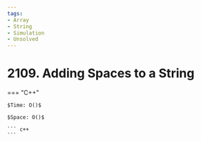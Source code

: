 ```yaml
---
tags:
- Array
- String
- Simulation
- Unsolved
---
```



# 2109. Adding Spaces to a String

=== "C++"

    $Time: O()$

    $Space: O()$

    ``` c++
    ```